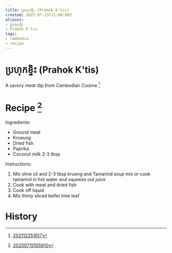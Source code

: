 ```yaml
---
title: ប្រហុកខ្ទិះ (Prahok K'tis)
created: 2025-07-15T11:00:00Z
aliases:
- ប្រហុកខ្ទិះ
- Prahok K'tis
tags:
- cambodia
- recipe
---
```


# ប្រហុកខ្ទិះ (Prahok K'tis)

A savory meat dip from Cambodian Cuisine [^1]

# Recipe [^2]

Ingredients:
- Ground meat
- Kroeung
- Dried fish
- Paprika
- Coconut milk 2-3 tbsp

Instructions:
1. Mix olive oil and 2-3 tbsp krueng and Tamarind soup mix or cook tamarind in hot water and squeeze out juice
2. Cook with meat and dried fish
3. Cook off liquid
4. Mix thinly sliced keifer lime leaf

# History

[^1]: [202112251617](../entries/202112251617.md)
[^2]: [20250715105910](../entries/20250715105910.md)
